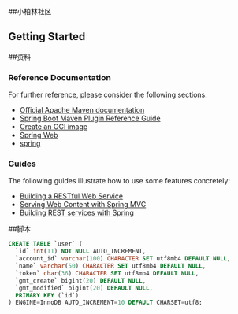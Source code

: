 ##小柏林社区
## Getting Started

##资料
### Reference Documentation
For further reference, please consider the following sections:

* [Official Apache Maven documentation](https://maven.apache.org/guides/index.html)
* [Spring Boot Maven Plugin Reference Guide](https://docs.spring.io/spring-boot/docs/2.3.1.RELEASE/maven-plugin/reference/html/)
* [Create an OCI image](https://docs.spring.io/spring-boot/docs/2.3.1.RELEASE/maven-plugin/reference/html/#build-image)
* [Spring Web](https://docs.spring.io/spring-boot/docs/2.3.1.RELEASE/reference/htmlsingle/#boot-features-developing-web-applications)
* [spring](https://docs.spring.io/spring-boot/docs/2.3.1.RELEASE/reference/htmlsingle/#boot-features-embedded-database-support)


### Guides
The following guides illustrate how to use some features concretely:

* [Building a RESTful Web Service](https://spring.io/guides/gs/rest-service/)
* [Serving Web Content with Spring MVC](https://spring.io/guides/gs/serving-web-content/)
* [Building REST services with Spring](https://spring.io/guides/tutorials/bookmarks/)

##脚本
```sql
CREATE TABLE `user` (
  `id` int(11) NOT NULL AUTO_INCREMENT,
  `account_id` varchar(100) CHARACTER SET utf8mb4 DEFAULT NULL,
  `name` varchar(50) CHARACTER SET utf8mb4 DEFAULT NULL,
  `token` char(36) CHARACTER SET utf8mb4 DEFAULT NULL,
  `gmt_create` bigint(20) DEFAULT NULL,
  `gmt_modified` bigint(20) DEFAULT NULL,
  PRIMARY KEY (`id`)
) ENGINE=InnoDB AUTO_INCREMENT=10 DEFAULT CHARSET=utf8;
```
